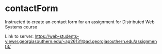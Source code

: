 # contactForm

Instructed to create an contact form for an assignment for Distributed Web Systems course

Link to server: https://web-students-viewer.georgiasouthern.edu/~ap26131@ad.georgiasouthern.edu/assignment3/
